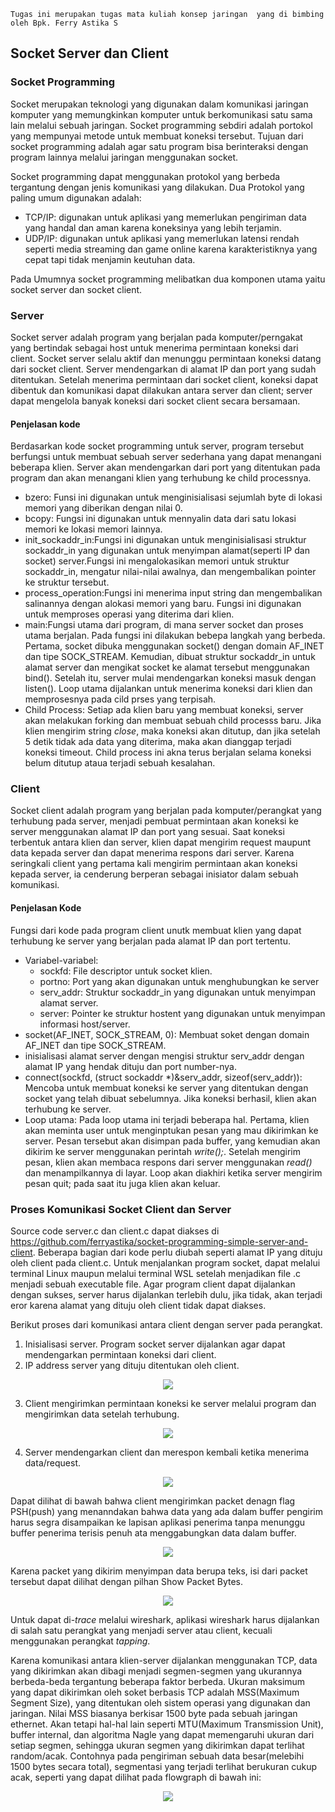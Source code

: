 `Tugas ini merupakan tugas mata kuliah konsep jaringan  yang di bimbing oleh Bpk. Ferry Astika S`

## Socket Server dan Client

### Socket Programming
Socket merupakan teknologi yang digunakan dalam komunikasi jaringan komputer yang memungkinkan komputer untuk berkomunikasi satu sama lain melalui sebuah jaringan. Socket programming sebdiri adalah portokol yang mempunyai metode untuk membuat koneksi tersebut. Tujuan dari socket programming adalah agar satu program bisa berinteraksi dengan program lainnya melalui jaringan menggunakan socket.

Socket programming dapat menggunakan protokol yang berbeda tergantung dengan jenis komunikasi yang dilakukan. Dua Protokol yang paling umum digunakan adalah:
- TCP/IP: digunakan untuk aplikasi yang memerlukan pengiriman data yang handal dan aman karena koneksinya yang lebih terjamin.
- UDP/IP: digunakan untuk aplikasi yang memerlukan latensi rendah seperti media streaming dan game online karena karakteristiknya yang cepat tapi tidak menjamin keutuhan data.

Pada Umumnya socket programming melibatkan dua komponen utama yaitu socket server dan socket client.

### Server
Socket server adalah program yang berjalan pada komputer/perngakat yang bertindak sebagai host untuk menerima permintaan koneksi dari client. Socket server selalu aktif dan menunggu permintaan koneksi datang dari socket client. Server mendengarkan di alamat IP dan port yang sudah ditentukan. Setelah menerima permintaan dari socket client, koneksi dapat dibentuk dan komunikasi dapat dilakukan antara server dan client; server dapat mengelola banyak koneksi dari socket client secara bersamaan. 

#### Penjelasan kode
Berdasarkan kode socket programming untuk server, program tersebut berfungsi untuk membuat sebuah server sederhana yang dapat menangani beberapa klien. Server akan mendengarkan dari port yang ditentukan pada program dan akan menangani klien yang terhubung ke child processnya.

- bzero: Funsi ini digunakan untuk menginisialisasi sejumlah byte di lokasi memori yang diberikan dengan nilai 0.
- bcopy: Fungsi ini digunakan untuk mennyalin data dari satu lokasi memori ke lokasi memori lainnya.
- init_sockaddr_in:Fungsi ini digunakan untuk menginisialisasi struktur sockaddr_in yang digunakan untuk menyimpan alamat(seperti IP dan socket) server.Fungsi ini mengalokasikan memori untuk struktur sockaddr_in, mengatur nilai-nilai awalnya, dan mengembalikan pointer ke struktur tersebut.
- process_operation:Fungsi ini menerima input string dan mengembalikan salinannya dengan alokasi memori yang baru. Fungsi ini digunakan untuk memproses operasi yang diterima dari klien.
- main:Fungsi utama dari program, di mana server socket dan proses utama berjalan. Pada fungsi ini dilakukan bebepa langkah yang berbeda. Pertama, socket dibuka menggunakan socket() dengan domain AF_INET dan tipe SOCK_STREAM. Kemudian, dibuat struktur sockaddr_in untuk alamat server dan mengikat socket ke alamat tersebut menggunakan bind(). Setelah itu, server mulai mendengarkan koneksi masuk dengan listen(). Loop utama dijalankan untuk menerima koneksi dari klien dan memprosesnya pada cild prses yang terpisah.
- Child Process: Setiap ada klien baru yang membuat koneksi, server akan melakukan forking dan membuat sebuah child processs baru. Jika klien mengirim string *close*, maka koneksi akan ditutup, dan jika setelah 5 detik tidak ada data yang diterima, maka akan dianggap terjadi koneksi timeout. Child process ini akna terus berjalan selama koneksi belum ditutup ataua terjadi sebuah kesalahan.

### Client
Socket client adalah program yang berjalan pada komputer/perangkat yang terhubung pada server, menjadi pembuat permintaan akan koneksi ke server menggunakan alamat IP dan port yang sesuai. Saat koneksi terbentuk antara klien dan server, klien dapat mengirim request maupunt data kepada server dan dapat menerima respons dari server. Karena seringkali client yang pertama kali mengirim permintaan akan koneksi kepada server, ia cenderung berperan sebagai inisiator dalam sebuah komunikasi.

#### Penjelasan Kode
Fungsi dari kode pada program client unutk membuat klien yang dapat terhubung ke server yang berjalan pada alamat IP dan port tertentu.
- Variabel-variabel:
    - sockfd: File descriptor untuk socket klien.
    - portno: Port yang akan digunakan untuk menghubungkan ke server 
    - serv_addr: Struktur sockaddr_in yang digunakan untuk menyimpan alamat server.
    - server: Pointer ke struktur hostent yang digunakan untuk menyimpan informasi host/server.
- socket(AF_INET, SOCK_STREAM, 0): Membuat soket dengan domain AF_INET dan tipe SOCK_STREAM.
- inisialisasi alamat server dengan mengisi struktur serv_addr dengan alamat IP yang hendak dituju dan port number-nya.
- connect(sockfd, (struct sockaddr *)&serv_addr, sizeof(serv_addr)): Mencoba untuk membuat koneksi ke server yang ditentukan dengan socket yang telah dibuat sebelumnya. Jika koneksi berhasil, klien akan terhubung ke server.
- Loop utama: Pada loop utama ini terjadi beberapa hal. Pertama, klien akan meminta user untuk menginptukan pesan yang mau dikirimkan ke server. Pesan tersebut  akan disimpan pada buffer, yang kemudian akan dikirim ke server menggunakan perintah *write();*. Setelah mengirim pesan, klien akan membaca respons dari server menggunakan *read()* dan menampilkannya di layar. Loop akan diakhiri ketika server mengirim pesan quit; pada saat itu juga klien akan keluar.

### Proses Komunikasi Socket Client dan Server
Source code server.c dan client.c dapat diakses di https://github.com/ferryastika/socket-programming-simple-server-and-client. Beberapa bagian dari kode perlu diubah seperti alamat IP yang dituju oleh client pada client.c. Untuk menjalankan program socket, dapat melalui terminal Linux maupun melalui terminal WSL setelah menjadikan file .c menjadi sebuah executable file. Agar program client dapat dijalankan dengan sukses, server harus dijalankan terlebih dulu, jika tidak, akan terjadi eror karena alamat yang dituju oleh client tidak dapat diakses.

Berikut proses dari komunikasi antara client dengan server pada perangkat. 
1. Inisialisasi server. Program socket server dijalankan agar dapat mendengarkan permintaan koneksi dari client.
2. IP address server yang dituju ditentukan oleh client.
<p align="center">
<img src="../assets/socket-client.c.png">
</p>

3. Client mengirimkan permintaan koneksi ke server melalui program dan mengirimkan data setelah terhubung.
<p align="center">
<img src="../assets/socket-client-request.png">
</p>

4. Server mendengarkan client dan merespon kembali ketika menerima data/request.
<p align="center">
<img src="../assets/socket-server-listen.png">
</p>

Dapat dilihat di bawah bahwa client mengirimkan packet denagn flag PSH(push) yang menanndakan bahwa data yang ada dalam buffer pengirim harus segra disampaikan ke lapisan aplikasi penerima tanpa menunggu buffer penerima terisis penuh ata menggabungkan data dalam buffer.
<p align="center">
<img src="../assets/socket-wireshark.jpg">
</p>

Karena packet yang dikirim menyimpan data berupa teks, isi dari packet tersebut dapat dilihat dengan pilhan Show Packet Bytes.
<p align="center">
<img src="../assets/socket-packet.png">
</p>

Untuk dapat di-*trace* melalui wireshark, aplikasi wireshark harus dijalankan di salah satu perangkat yang menjadi server atau client, kecuali menggunakan perangkat *tapping*.

Karena komunikasi antara klien-server dijalankan menggunakan TCP, data yang dikirimkan akan dibagi menjadi segmen-segmen yang ukurannya berbeda-beda tergantung beberapa faktor berbeda. Ukuran maksimum yang dapat dikirimkan oleh soket berbasis TCP adalah MSS(Maximum Segment Size), yang ditentukan oleh sistem operasi yang digunakan dan jaringan. Nilai MSS biasanya berkisar 1500 byte pada sebuah jaringan ethernet. Akan tetapi hal-hal lain seperti MTU(Maximum Transmission Unit), buffer internal, dan algoritma Nagle yang dapat memengaruhi ukuran dari setiap segmen, sehingga ukuran segmen yang dikirimkan dapat terlihat random/acak. Contohnya pada pengiriman sebuah data besar(melebihi 1500 bytes secara total), segmentasi yang terjadi terlihat berukuran cukup acak, seperti yang dapat dilihat pada flowgraph di bawah ini:

<p align="center">
<img src="../assets/sementationbytes.jpg">
</p>